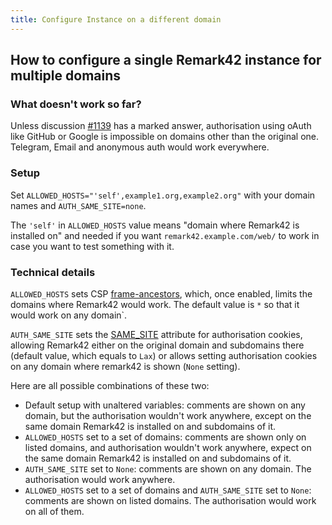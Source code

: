 ```yaml
---
title: Configure Instance on a different domain
---
```


## How to configure a single Remark42 instance for multiple domains

### What doesn't work so far?

Unless discussion [#1139](https://github.com/umputun/remark42/discussions/1139) has a marked answer, authorisation using oAuth like GitHub or Google is impossible on domains other than the original one. Telegram, Email and anonymous auth would work everywhere.

### Setup

Set `ALLOWED_HOSTS="'self',example1.org,example2.org"` with your domain names and `AUTH_SAME_SITE=none`.

The `'self'` in `ALLOWED_HOSTS` value means "domain where Remark42 is installed on" and needed if you want `remark42.example.com/web/` to work in case you want to test something with it.

### Technical details

`ALLOWED_HOSTS` sets CSP [frame-ancestors](https://developer.mozilla.org/en-US/docs/Web/HTTP/Headers/Content-Security-Policy/frame-ancestors), which, once enabled, limits the domains where Remark42 would work. The default value is `*` so that it would work on any domain`.

`AUTH_SAME_SITE` sets the [SAME_SITE](https://developer.mozilla.org/en-US/docs/Web/HTTP/Headers/Set-Cookie/SameSite) attribute for authorisation cookies, allowing Remark42 either on the original domain and subdomains there (default value, which equals to `Lax`) or allows setting authorisation cookies on any domain where remark42 is shown (`None` setting).

Here are all possible combinations of these two:

- Default setup with unaltered variables: comments are shown on any domain, but the authorisation wouldn't work anywhere, except on the same domain Remark42 is installed on and subdomains of it.
- `ALLOWED_HOSTS` set to a set of domains: comments are shown only on listed domains, and authorisation wouldn't work anywhere, expect on the same domain Remark42 is installed on and subdomains of it.
- `AUTH_SAME_SITE` set to `None`: comments are shown on any domain. The authorisation would work anywhere.
- `ALLOWED_HOSTS` set to a set of domains and `AUTH_SAME_SITE` set to `None`: comments are shown on listed domains. The authorisation would work on all of them.
